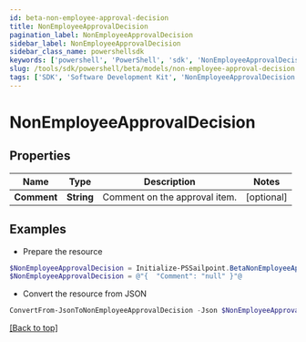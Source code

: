 ```yaml
---
id: beta-non-employee-approval-decision
title: NonEmployeeApprovalDecision
pagination_label: NonEmployeeApprovalDecision
sidebar_label: NonEmployeeApprovalDecision
sidebar_class_name: powershellsdk
keywords: ['powershell', 'PowerShell', 'sdk', 'NonEmployeeApprovalDecision', 'BetaNonEmployeeApprovalDecision'] 
slug: /tools/sdk/powershell/beta/models/non-employee-approval-decision
tags: ['SDK', 'Software Development Kit', 'NonEmployeeApprovalDecision', 'BetaNonEmployeeApprovalDecision']
---
```



# NonEmployeeApprovalDecision

## Properties

Name | Type | Description | Notes
------------ | ------------- | ------------- | -------------
**Comment** | **String** | Comment on the approval item. | [optional] 

## Examples

- Prepare the resource
```powershell
$NonEmployeeApprovalDecision = Initialize-PSSailpoint.BetaNonEmployeeApprovalDecision  -Comment null
$NonEmployeeApprovalDecision = @"{  "Comment": "null" }"@
```

- Convert the resource from JSON
```powershell
ConvertFrom-JsonToNonEmployeeApprovalDecision -Json $NonEmployeeApprovalDecision
```


[[Back to top]](#) 

